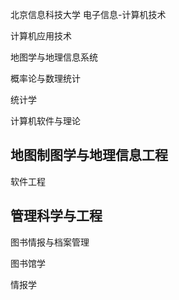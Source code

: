 
北京信息科技大学
电子信息-计算机技术

计算机应用技术

地图学与地理信息系统

概率论与数理统计

统计学

计算机软件与理论

## 地图制图学与地理信息工程

软件工程
## 管理科学与工程

图书情报与档案管理

图书馆学

情报学
